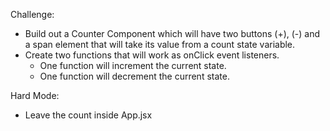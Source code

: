 Challenge:
- Build out a Counter Component which will have two buttons (+), (-) and a span element that will take its value from a count state variable.
- Create two functions that will work as onClick event listeners.
    - One function will increment the current state.
    - One function will decrement the current state.
    
Hard Mode:
 - Leave the count inside App.jsx